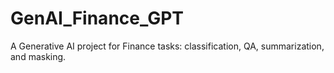 # GenAI_Finance_GPT

A Generative AI project for Finance tasks: classification, QA, summarization, and masking.